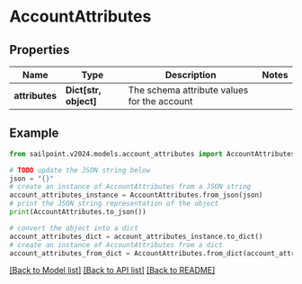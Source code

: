 # AccountAttributes


## Properties

Name | Type | Description | Notes
------------ | ------------- | ------------- | -------------
**attributes** | **Dict[str, object]** | The schema attribute values for the account | 

## Example

```python
from sailpoint.v2024.models.account_attributes import AccountAttributes

# TODO update the JSON string below
json = "{}"
# create an instance of AccountAttributes from a JSON string
account_attributes_instance = AccountAttributes.from_json(json)
# print the JSON string representation of the object
print(AccountAttributes.to_json())

# convert the object into a dict
account_attributes_dict = account_attributes_instance.to_dict()
# create an instance of AccountAttributes from a dict
account_attributes_from_dict = AccountAttributes.from_dict(account_attributes_dict)
```
[[Back to Model list]](../README.md#documentation-for-models) [[Back to API list]](../README.md#documentation-for-api-endpoints) [[Back to README]](../README.md)


